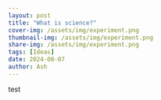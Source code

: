 ```yaml
---
layout: post
title: "What is science?"
cover-img: /assets/img/experiment.png
thumbnail-img: /assets/img/experiment.png
share-img: /assets/img/experiment.png
tags: [Ideas]
date: 2024-08-07
author: Ash
---
```

test

